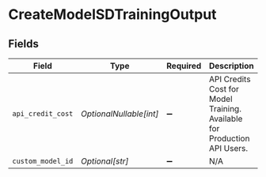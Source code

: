 # CreateModelSDTrainingOutput


## Fields

| Field                                                                    | Type                                                                     | Required                                                                 | Description                                                              |
| ------------------------------------------------------------------------ | ------------------------------------------------------------------------ | ------------------------------------------------------------------------ | ------------------------------------------------------------------------ |
| `api_credit_cost`                                                        | *OptionalNullable[int]*                                                  | :heavy_minus_sign:                                                       | API Credits Cost for Model Training. Available for Production API Users. |
| `custom_model_id`                                                        | *Optional[str]*                                                          | :heavy_minus_sign:                                                       | N/A                                                                      |